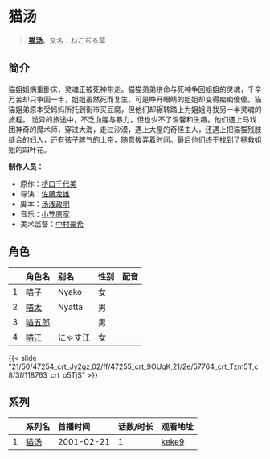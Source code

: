 # 猫汤


> <u>**[猫汤](http://bgm.tv/subject/4028)**</u>，又名：ねこぢる草

## 简介


猫姐姐病重卧床，灵魂正被死神带走。猫猫弟弟拼命与死神争回姐姐的灵魂，千辛万苦却只争回一半，姐姐虽然死而复生，可是睁开眼睛的姐姐却变得痴痴傻傻。猫猫姐弟原本受妈妈所托到街市买豆腐，但他们却辗转踏上为姐姐寻找另一半灵魂的旅程。
诡异的旅途中，不乏血腥与暴力，但也少不了温馨和生趣。他们遇上马戏团神奇的魔术师，穿过大海，走过沙漠，遇上大屋的奇怪主人，还遇上把猫猫残肢缝合的妇人，还有孩子脾气的上帝，随意拨弄着时间。最后他们终于找到了拯救姐姐的四叶花。

**制作人员：**
- 原作：[桥口千代美](http://bgm.tv/person/2278)
- 导演：[佐藤龙雄](http://bgm.tv/person/548)
- 脚本：[汤浅政明](http://bgm.tv/person/2280)
- 音乐：[小笠原宽](http://bgm.tv/person/1637)
- 美术监督：[中村豪希](http://bgm.tv/person/19045)

## 角色

|     |   角色名   |   别名  | 性别 |  配音  |
|:--- |:------  |:----      |:---  |:--   |
| 1 | [喵子](http://bgm.tv/character/47254) | Nyako | 女 |  |
| 2 | [喵太](http://bgm.tv/character/47255) | Nyatta | 男 |  |
| 3 | [喵五郎](http://bgm.tv/character/57764) |  | 男 |  |
| 4 | [喵江](http://bgm.tv/character/118763) | にゃす江 | 女 |  |

{{< slide "21/50/47254_crt_Jy2gz,02/ff/47255_crt_9OUqK,21/2e/57764_crt_Tzm5T,c8/3f/118763_crt_o5TjS" >}}

## 系列

|     | 系列名 | 首播时间       | 话数/时长 | 观看地址                                                    |
| :-- | :-- | :--------- | :---- | :------------------------------------------------------ |
| 1   |[猫汤](https://bgm.tv/subject/4028)| 2001-02-21 | 1     | [keke9](https://www.keke9.app/play/24678-4-196539.html) |



